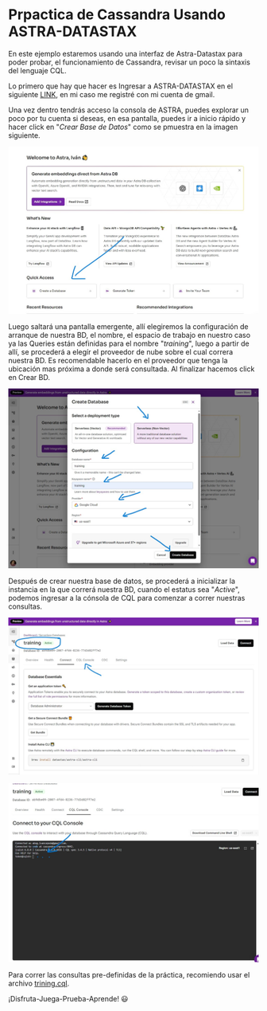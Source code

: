 # Prpactica de Cassandra Usando ASTRA-DATASTAX

En este ejemplo estaremos usando una interfaz de Astra-Datastax para poder probar, el funcionamiento de Cassandra, revisar un poco la sintaxis del lenguaje CQL.

Lo primero que hay que hacer es Ingresar a ASTRA-DATASTAX en el siguiente [LINK](https://astra.datastax.com/signup), en mi caso me registré con mi cuenta de gmail.

Una vez dentro tendrás acceso la consola de ASTRA, puedes explorar un poco por tu cuenta si deseas, en esa pantalla, puedes ir a inicio rápido y hacer click en "*Crear Base de Datos*" como se pmuestra en la imagen siguiente.

![Crear BD](images\bienvenida-Astra.jpeg)

Luego saltará una pantalla emergente, allí elegiremos la configuración de arranque de nuestra BD, el nombre, el espacio de trabajo en nuestro caso ya las Queries están definidas para el nombre "*training*", luego a partir de allí, se procederá a elegír el proveedor de nube sobre el cual correra nuestra BD. Es recomendable hacerlo en el proveedor que tenga la ubicación mas próxima a donde será consultada. Al finalizar hacemos click en Crear BD.

![Configuración](images\crear-bd-espacio-trabajo.jpeg)

Después de crear nuestra base de datos, se procederá a inicializar la instancia en la que correrá nuestra BD, cuando el estatus sea "*Active*", podemos ingresar a la cónsola de CQL para comenzar a correr nuestras consultas.

![Inicializado](images\Inicializado-BD.jpeg)

![Consola-CQL](images\consola-cql.jpeg)

Para correr las consultas pre-definidas de la práctica, recomiendo usar el archivo [trining.cql](Cassandra-Datastax\training.cql).

¡Disfruta-Juega-Prueba-Aprende! 😃